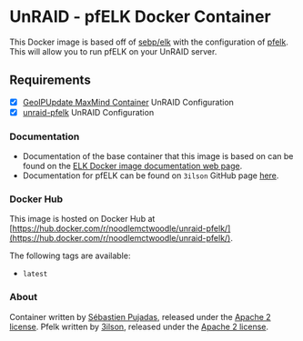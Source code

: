 # UnRAID - pfELK Docker Container

This Docker image is based off of [sebp/elk](https://hub.docker.com/r/sebp/elk/) with the configuration of [pfelk](https://github.com/3ilson/pfelk). This will allow you to run pfELK on your UnRAID server.

## Requirements

- [x] [GeoIPUpdate MaxMind Container](docs/MaxMind-Container.md) UnRAID Configuration
- [x] [unraid-pfelk](docs/UnRAID-pfELK.md) UnRAID Configuration

### Documentation

- Documentation of the base container that this image is based on can be found on the [ELK Docker image documentation web page](http://elk-docker.readthedocs.io/).
- Documentation for pfELK can be found on `3ilson` GitHub page [here](https://github.com/3ilson/pfelk).

### Docker Hub

This image is hosted on Docker Hub at [https://hub.docker.com/r/noodlemctwoodle/unraid-pfelk/](https://hub.docker.com/r/noodlemctwoodle/unraid-pfelk/).

The following tags are available:

- `latest`

### About

Container written by [Sébastien Pujadas](https://pujadas.net), released under the [Apache 2 license](https://www.apache.org/licenses/LICENSE-2.0).
Pfelk written by [3ilson](https://github.com/3ilson), released under the [Apache 2 license](https://www.apache.org/licenses/LICENSE-2.0).
